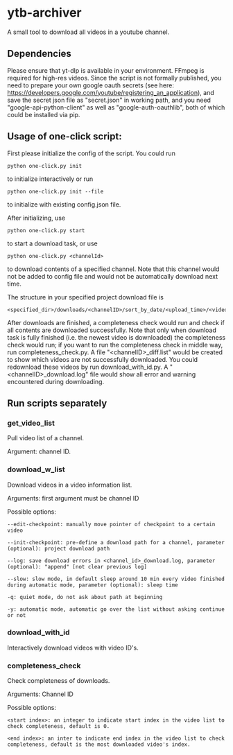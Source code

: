 # ytb-archiver
A small tool to download all videos in a youtube channel. 

## Dependencies
Please ensure that yt-dlp is available in your environment. FFmpeg is required for high-res videos. Since the script is not formally published, you need to prepare your own google oauth secrets (see here: https://developers.google.com/youtube/registering_an_application), and save the secret json file as "secret.json" in working path, and you need "google-api-python-client" as well as "google-auth-oauthlib", both of which could be installed via pip. 

## Usage of one-click script: 

First please initialize the config of the script. You could run
```
python one-click.py init
```
to initialize interactively or run
```
python one-click.py init --file
```
to initialize with existing config.json file. 

After initializing, use 
```
python one-click.py start
```
to start a download task, or use
```
python one-click.py <channelId>
```
to download contents of a specified channel. Note that this channel would not be added to config file and would not be automatically download next time. 

The structure in your specified project download file is 
```
<specified_dir>/downloads/<channelID>/sort_by_date/<upload_time>/<videos>
```

After downloads are finished, a completeness check would run and check if all contents are downloaded successfully. Note that only when download task is fully finished (i.e. the newest video is downloaded) the completeness check would run; if you want to run the completeness check in middle way, run completeness_check.py. A file "\<channelID\>_diff.list" would be created to show which videos are not successfully downloaded. You could redownload these videos by run download_with_id.py. A "\<channelID\>_download.log" file would show all error and warning encountered during downloading. 

## Run scripts separately
### get_video_list
Pull video list of a channel. 

Argument: channel ID. 

### download_w_list
Download videos in a video information list. 

Arguments: first argument must be channel ID

Possible options: 

    --edit-checkpoint: manually move pointer of checkpoint to a certain video

    --init-checkpoint: pre-define a download path for a channel, parameter (optional): project download path

    --log: save download errors in <channel_id>_download.log, parameter (optional): "append" [not clear previous log]

    --slow: slow mode, in default sleep around 10 min every video finished during automatic mode, parameter (optional): sleep time

    -q: quiet mode, do not ask about path at beginning

    -y: automatic mode, automatic go over the list without asking continue or not

### download_with_id
Interactively download videos with video ID's. 

### completeness_check
Check completeness of downloads. 

Arguments: Channel ID

Possible options: 

    <start index>: an integer to indicate start index in the video list to check completeness, default is 0. 

    <end index>: an inter to indicate end index in the video list to check completeness, default is the most downloaded video's index. 
